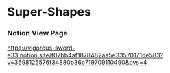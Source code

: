 # Super-Shapes

### Notion View Page
https://vigorous-sword-e33.notion.site/f07bb4af1878482aa5e33570171de583?v=3698125576f34880b36c719709110490&pvs=4
